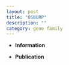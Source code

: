 ```yaml
---
layout: post
title: "OSBURP"
description: ""
category: gene family
---
```


* **Information**  

* **Publication**  


